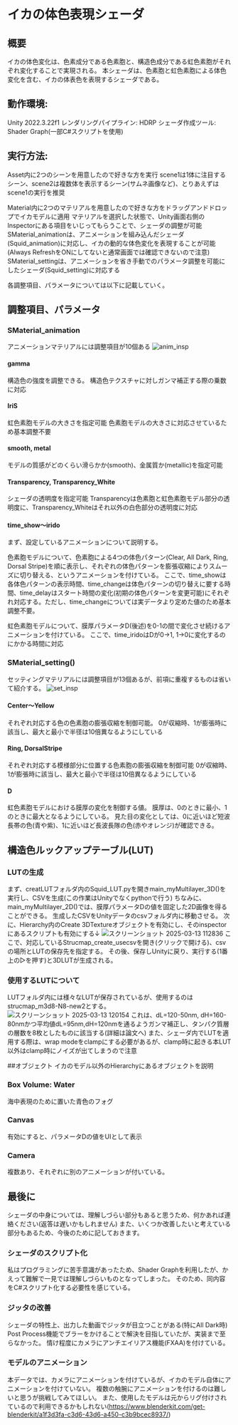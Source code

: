 # イカの体色表現シェーダ

## 概要
イカの体色変化は、色素成分である色素胞と、構造色成分である虹色素胞がそれぞれ変化することで実現される。
本シェーダは、色素胞と虹色素胞による体色変化を含む、イカの体表色を表現するシェーダである。

## 動作環境:
Unity 2022.3.22f1
レンダリングパイプライン: HDRP
シェーダ作成ツール: Shader Graph(一部C#スクリプトを使用)

## 実行方法:
Asset内に2つのシーンを用意したので好きな方を実行
scene1は1体に注目するシーン、scene2は複数体を表示するシーン(サムネ画像など)、とりあえずはscene1の実行を推奨

Material内に2つのマテリアルを用意したので好きな方をドラッグアンドドロップでイカモデルに適用
マテリアルを選択した状態で、Unity画面右側のInspectorにある項目をいじってもらうことで、シェーダの調整が可能
SMaterial_animationは、アニメーションを組み込んだシェーダ(Squid_animation)に対応し、イカの動的な体色変化を表現することが可能(Always RefreshをONにしてないと通常画面では確認できないので注意)
SMaterial_settingは、アニメーションを省き手動でのパラメータ調整を可能にしたシェーダ(Squid_setting)に対応する

各調整項目、パラメータについては以下に記載していく。

## 調整項目、パラメータ
### SMaterial_animation
 アニメーションマテリアルには調整項目が10個ある
![anim_insp](https://github.com/user-attachments/assets/6b89e99b-4023-4838-8f32-2ba8614cf669)


#### gamma
構造色の強度を調整できる。
構造色テクスチャに対しガンマ補正する際の乗数に対応
#### IriS
虹色素胞モデルの大きさを指定可能
色素胞モデルの大きさに対応させているため基本調整不要
#### smooth, metal
モデルの質感がどのくらい滑らかか(smooth)、金属質か(metallic)を指定可能
#### Transparency, Transparency_White
シェーダの透明度を指定可能
Transparencyは色素胞と虹色素胞モデル部分の透明度に、Transparency_Whiteはそれ以外の白色部分の透明度に対応
#### time_show～irido
まず、設定しているアニメーションについて説明する。

色素胞モデルについて、色素胞による4つの体色パターン(Clear, All Dark, Ring, Dorsal Stripe)を順に表示し、それぞれの体色パターンを膨張収縮によりスムーズに切り替える、というアニメーションを付けている。
ここで、time_showは各体色パターンの表示時間、time_changeは体色パターンの切り替えに要する時間、time_delayはスタート時間の変化(初期の体色パターンを変更可能)にそれぞれ対応する。ただし、time_changeについては実データより定めた値のため基本調整不要。

虹色素胞モデルについて、膜厚パラメータD(後述)を0-1の間で変化させ続けるアニメーションを付けている。
ここで、time_iridoはDが0→1, 1→0に変化するのにかかる時間に対応

### SMaterial_setting()
 セッティングマテリアルには調整項目が13個あるが、前項に重複するものは省いて紹介する。
![set_insp](https://github.com/user-attachments/assets/e0628276-dcfd-4b37-b199-c24f34158ebe)

#### Center～Yellow
それぞれ対応する色の色素胞の膨張収縮を制御可能。
0が収縮時、1が膨張時に該当し、最大と最小で半径は10倍異なるようにしている
#### Ring, DorsalStripe
それぞれ対応する模様部分に位置する色素胞の膨張収縮を制御可能
0が収縮時、1が膨張時に該当し、最大と最小で半径は10倍異なるようにしている
#### D
虹色素胞モデルにおける膜厚の変化を制御する値。
膜厚は、0のときに最小、1のときに最大となるようにしている。
見た目の変化としては、0に近いほど短波長帯の色(青や紫)、1に近いほど長波長隊の色(赤やオレンジ)が確認できる。

## 構造色ルックアップテーブル(LUT)
### LUTの生成
まず、creatLUTフォルダ内のSquid_LUT.pyを開きmain_myMultilayer_3D()を実行し、CSVを生成(この作業はUnityでなくpythonで行う)
ちなみに、main_myMultilayer_2D()では、膜厚パラメータDの値を固定した2D画像を得ることができる。
生成したCSVをUnityデータのcsvフォルダ内に移動させる。
 次に、Hierarchy内のCreate 3DTextureオブジェクトを有効にし、そのinspectorにあるスクリプトも有効にする↓
![スクリーンショット 2025-03-13 112836](https://github.com/user-attachments/assets/279e95c6-2a67-489e-8e25-93ca7a28fcc2)
ここで、対応しているStrucmap_create_usecsvを開き(クリックで開ける)、csvの場所とLUTの保存先を指定する。
その後、保存しUnityに戻り、実行する(1番上の▷を押す)と3DLUTが生成される。

### 使用するLUTについて
 LUTフォルダ内には様々なLUTが保存されているが、使用するのはstrucmap_m3d8-N8-new2とする。
 ![スクリーンショット 2025-03-13 120154](https://github.com/user-attachments/assets/bd5583a8-b73f-4590-8d03-20d567074be5)
これは、dL=120-50nm, dH=160-80nmかつ平均値dL=95nm,dH=120nmを通るようガンマ補正し、タンパク質層の層数を8枚としたものに該当する(詳細は論文へ)
また、シェーダ内でLUTを適用する際は、wrap modeをclampにする必要があるが、clamp時に起きる本LUT以外はclamp時にノイズが出てしまうので注意

##オブジェクト
イカのモデル以外のHierarchyにあるオブジェクトを説明

### Box Volume: Water
海中表現のために置いた青色のフォグ
### Canvas
有効にすると、パラメータDの値をUIとして表示
### Camera
複数あり、それぞれに別のアニメーションが付いている。

## 最後に
シェーダの中身については、理解しづらい部分もあると思うため、何かあれば連絡ください(返答は遅いかもしれません)
また、いくつか改善したいと考えている部分もあるため、今後のために記しておきます。
### シェーダのスクリプト化
私はプログラミングに苦手意識があったため、Shader Graphを利用したが、かえって難解で一見では理解しづらいものとなってしまった。
そのため、同内容をC#スクリプト化する必要性を感じている。

### ジッタの改善
シェーダの特性上、出力した動画でジッタが目立つことがある(特にAll Dark時)
Post Process機能でブラーをかけることで解決を目指していたが、実装まで至らなかった。
情け程度にカメラにアンチエイリアス機能(FXAA)を付けている。

### モデルのアニメーション
本データでは、カメラにアニメーションを付けているが、イカのモデル自体にアニメーションを付けていない。
複数の触腕にアニメーションを付けるのは難しいと思うが挑戦してみてほしい。
また、使用したモデルは元からリグ付けされているので利用できるかもしれない(https://www.blenderkit.com/get-blenderkit/a1f3d3fa-c3d6-43d6-a450-c3b9bcec8937/)
